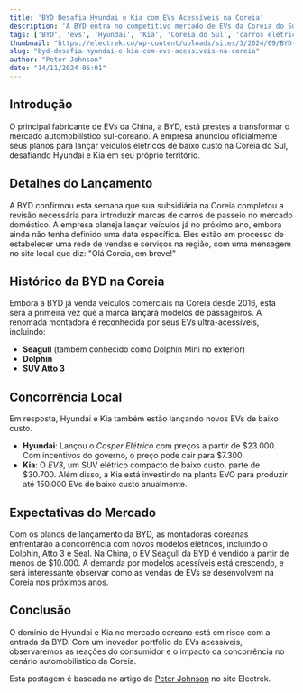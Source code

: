 ```yaml
---
title: 'BYD Desafia Hyundai e Kia com EVs Acessíveis na Coreia'
description: 'A BYD entra no competitivo mercado de EVs da Coreia do Sul, apresentando carros de baixo custo para desafiar gigantes como Hyundai e Kia.'
tags: ['BYD', 'evs', 'Hyundai', 'Kia', 'Coreia do Sul', 'carros elétricos']
thumbnail: "https://electrek.co/wp-content/uploads/sites/3/2024/09/BYD-largest-automaker-RD-1.jpeg?quality=82&strip=all&w=1400"
slug: "byd-desafia-hyundai-e-kia-com-evs-acessiveis-na-coreia"
author: "Peter Johnson"
date: "14/11/2024 06:01"
---
```


## Introdução
O principal fabricante de EVs da China, a BYD, está prestes a transformar o mercado automobilístico sul-coreano. A empresa anunciou oficialmente seus planos para lançar veículos elétricos de baixo custo na Coreia do Sul, desafiando Hyundai e Kia em seu próprio território.

## Detalhes do Lançamento
A BYD confirmou esta semana que sua subsidiária na Coreia completou a revisão necessária para introduzir marcas de carros de passeio no mercado doméstico. A empresa planeja lançar veículos já no próximo ano, embora ainda não tenha definido uma data específica. Eles estão em processo de estabelecer uma rede de vendas e serviços na região, com uma mensagem no site local que diz: "Olá Coreia, em breve!"

## Histórico da BYD na Coreia
Embora a BYD já venda veículos comerciais na Coreia desde 2016, esta será a primeira vez que a marca lançará modelos de passageiros. A renomada montadora é reconhecida por seus EVs ultra-acessíveis, incluindo:
- **Seagull** (também conhecido como Dolphin Mini no exterior)
- **Dolphin**
- **SUV Atto 3**

## Concorrência Local
Em resposta, Hyundai e Kia também estão lançando novos EVs de baixo custo. 
- **Hyundai**: Lançou o *Casper Elétrico* com preços a partir de $23.000. Com incentivos do governo, o preço pode cair para $7.300.
- **Kia**: O *EV3*, um SUV elétrico compacto de baixo custo, parte de $30.700. Além disso, a Kia está investindo na planta EVO para produzir até 150.000 EVs de baixo custo anualmente.

## Expectativas do Mercado
Com os planos de lançamento da BYD, as montadoras coreanas enfrentarão a concorrência com novos modelos elétricos, incluindo o Dolphin, Atto 3 e Seal. Na China, o EV Seagull da BYD é vendido a partir de menos de $10.000. A demanda por modelos acessíveis está crescendo, e será interessante observar como as vendas de EVs se desenvolvem na Coreia nos próximos anos.

## Conclusão
O domínio de Hyundai e Kia no mercado coreano está em risco com a entrada da BYD. Com um inovador portfólio de EVs acessíveis, observaremos as reações do consumidor e o impacto da concorrência no cenário automobilístico da Coreia.

Esta postagem é baseada no artigo de [Peter Johnson](https://electrek.co/2024/11/13/byd-challenge-hyundai-kia-low-cost-evs-korea/) no site Electrek.